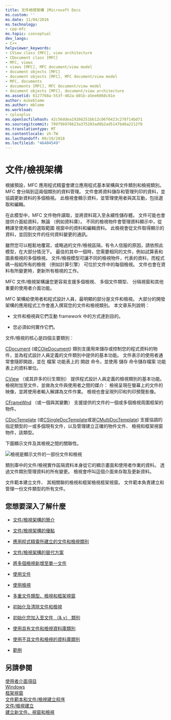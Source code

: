 ```yaml
---
title: 文件檢視架構 |Microsoft Docs
ms.custom: ''
ms.date: 11/04/2016
ms.technology:
- cpp-mfc
ms.topic: conceptual
dev_langs:
- C++
helpviewer_keywords:
- CView class [MFC], view architecture
- CDocument class [MFC]
- MFC, views
- views [MFC], MFC document/view model
- document objects [MFC]
- document objects [MFC], MFC document/view model
- MFC, documents
- documents [MFC], MFC document/view model
- document objects [MFC], document/view architecture
ms.assetid: 6127768a-553f-462a-b01b-a5ee6068c81e
author: mikeblome
ms.author: mblome
ms.workload:
- cplusplus
ms.openlocfilehash: 42c56ddea19266251bb12c06f6423c278f14bd71
ms.sourcegitcommit: 799f9b976623a375203ad8b2ad5147bd6a2212f0
ms.translationtype: MT
ms.contentlocale: zh-TW
ms.lasthandoff: 09/19/2018
ms.locfileid: "46404549"
---
```

# <a name="documentview-architecture"></a>文件/檢視架構

根據預設，MFC 應用程式精靈會建立應用程式基本架構與文件類別和檢視類別。 MFC 會分隔到這兩個類別的資料管理。 文件會將資料儲存和管理列印的資料，並協調更新資料的多個檢視。 此檢視會顯示資料，並管理使用者與其互動，包括選取和編輯。

在此模型中，MFC 文件物件讀取，並將資料寫入至永續性儲存體。 文件可能也會提供介面給資料，無論 （例如資料庫）。 不同的檢視物件會管理資料顯示中，從轉譯至使用者的選取範圍 視窗中的資料和編輯資料。 此檢視會從文件取得顯示的資料，並回到文件的任何資料變更的通訊。

雖然您可以輕鬆地覆寫，或略過的文件/檢視區隔，有令人信服的原因，請依照此模型，在大部分情況下。 最佳的其中一個時，您需要相同的文件，例如試算表和圖表檢視的多個檢視。 文件/檢視模型可讓不同的檢視物件，代表的資料，而程式碼一般給所有的檢視 （例如計算引擎） 可位於文件中的每個檢視。 文件也會在資料有所變更時，更新所有檢視的工作。

MFC 文件/檢視架構讓您更容易支援多個檢視、 多個文件類型、 分隔視窗和其他重要的使用者介面功能。

MFC 架構給使用者和程式設計人員，最明顯的部分是文件和檢視。 大部分的開發架構的應用程式工作會進入撰寫您的文件和檢視類別。 本文章系列說明：

- 文件和檢視與它們互動 framework 中的方式達到目的。

- 您必須如何實作它們。

文件/檢視的核心是四個主要類別：

[CDocument](../mfc/reference/cdocument-class.md) (或[COleDocument](../mfc/reference/coledocument-class.md)) 類別支援用來儲存或控制您的程式資料的物件，並為程式設計人員定義的文件類別中提供的基本功能。 文件表示的使用者通常會隨即開啟，並在 檔案 功能表上的 開啟 命令，並使用 儲存 命令儲存檔案 功能表上的資料單位。

[CView](../mfc/reference/cview-class.md) （或其許多的衍生類別） 提供程式設計人員定義的檢視類別的基本功能。 檢視附加至文件，並做為文件與使用者之間的媒介： 檢視呈現在螢幕上的文件的映像，並將使用者輸入解譯為文件作業。 檢視也會呈現列印和列印預覽影像。

[CFrameWnd](../mfc/reference/cframewnd-class.md) （或一個與其變數） 支援提供的文件的一個或多個檢視周圍框架的物件。

[CDocTemplate](../mfc/reference/cdoctemplate-class.md) (或[CSingleDocTemplate](../mfc/reference/csingledoctemplate-class.md)或是[CMultiDocTemplate](../mfc/reference/cmultidoctemplate-class.md)) 支援協調的指定類型的一或多個現有文件，以及管理建立正確的物件文件、 檢視和框架視窗物件，該類型。

下圖顯示文件及其檢視之間的關聯性。

![檢視是顯示文件的一部份](../mfc/media/vc379n1.gif "vc379n1")文件和檢視

類別庫中的文件/檢視實作區隔資料本身從它的顯示畫面和使用者作業的資料。 透過文件類別管理資料的所有變更。 檢視會呼叫這個介面來存取及更新資料。

文件範本建立文件、 其相關聯的檢視和框架檢視框架視窗。 文件範本負責建立和管理一份文件類型的所有文件。

## <a name="what-do-you-want-to-know-more-about"></a>您想要深入了解什麼

- [文件/檢視架構的簡介](../mfc/a-portrait-of-the-document-view-architecture.md)

- [文件/檢視架構的優點](../mfc/advantages-of-the-document-view-architecture.md)

- [應用程式精靈所建立的文件和檢視類別](../mfc/document-and-view-classes-created-by-the-mfc-application-wizard.md)

- [文件/檢視架構的替代方案](../mfc/alternatives-to-the-document-view-architecture.md)

- [將多個檢視新增至單一文件](../mfc/adding-multiple-views-to-a-single-document.md)

- [使用文件](../mfc/using-documents.md)

- [使用檢視](../mfc/using-views.md)

- [多重文件類型、檢視和框架視窗](../mfc/multiple-document-types-views-and-frame-windows.md)

- [初始化及清除文件和檢視](../mfc/initializing-and-cleaning-up-documents-and-views.md)

- [初始化您加入至文件 （& v） 類別](../mfc/creating-new-documents-windows-and-views.md)

- [使用具有文件和檢視資料庫類別](../data/mfc-using-database-classes-with-documents-and-views.md)

- [使用不具文件和檢視的資料庫類別](../data/mfc-using-database-classes-without-documents-and-views.md)

- [範例](../visual-cpp-samples.md)

## <a name="see-also"></a>另請參閱

[使用者介面項目](../mfc/user-interface-elements-mfc.md)<br/>
[Windows](../mfc/windows.md)<br/>
[框架視窗](../mfc/frame-windows.md)<br/>
[文件範本和文件/檢視建立程序](../mfc/document-templates-and-the-document-view-creation-process.md)<br/>
[文件/檢視建立](../mfc/document-view-creation.md)<br/>
[建立新文件、視窗和檢視](../mfc/creating-new-documents-windows-and-views.md)

